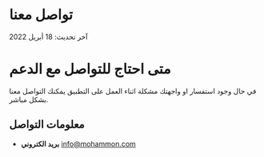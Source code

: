  # تواصل معنا
 آخر تحديث: 18 أبريل 2022 
 
 # متى احتاج للتواصل مع الدعم 
 في حال وجود استفسار او واجهتك مشكلة اثناء العمل على التطبيق يمكنك التواصل معنا بشكل مباشر. 
 ## معلومات التواصل 
 
 - __بريد الكتروني__ info@mohammon.com
